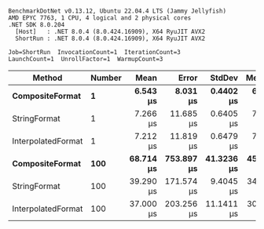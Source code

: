 ```

BenchmarkDotNet v0.13.12, Ubuntu 22.04.4 LTS (Jammy Jellyfish)
AMD EPYC 7763, 1 CPU, 4 logical and 2 physical cores
.NET SDK 8.0.204
  [Host]   : .NET 8.0.4 (8.0.424.16909), X64 RyuJIT AVX2
  ShortRun : .NET 8.0.4 (8.0.424.16909), X64 RyuJIT AVX2

Job=ShortRun  InvocationCount=1  IterationCount=3  
LaunchCount=1  UnrollFactor=1  WarmupCount=3  

```
| Method             | Number | Mean      | Error      | StdDev     | Median    | Min       | Max        | Allocated |
|------------------- |------- |----------:|-----------:|-----------:|----------:|----------:|-----------:|----------:|
| **CompositeFormat**    | **1**      |  **6.543 μs** |   **8.031 μs** |  **0.4402 μs** |  **6.473 μs** |  **6.142 μs** |   **7.014 μs** |     **872 B** |
| StringFormat       | 1      |  7.266 μs |  11.685 μs |  0.6405 μs |  7.504 μs |  6.541 μs |   7.754 μs |     896 B |
| InterpolatedFormat | 1      |  7.212 μs |  11.819 μs |  0.6479 μs |  7.269 μs |  6.537 μs |   7.830 μs |     872 B |
| **CompositeFormat**    | **100**    | **68.714 μs** | **753.897 μs** | **41.3236 μs** | **45.855 μs** | **43.871 μs** | **116.417 μs** |   **14336 B** |
| StringFormat       | 100    | 39.290 μs | 171.574 μs |  9.4045 μs | 34.644 μs | 33.112 μs |  50.113 μs |   16736 B |
| InterpolatedFormat | 100    | 37.000 μs | 203.256 μs | 11.1411 μs | 30.648 μs | 30.487 μs |  49.864 μs |   14336 B |
